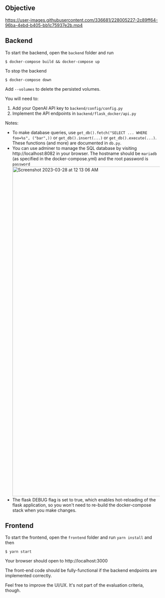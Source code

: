 ## Objective

https://user-images.githubusercontent.com/336681/228005227-2c89ff64-96ba-4ebd-b405-bb1c75937e2b.mp4

## Backend

To start the backend, open the `backend` folder and run
```
$ docker-compose build && docker-compose up
```

To stop the backend
```
$ docker-compose down
```
Add `--volumes` to delete the persisted volumes. 

You will need to:
1. Add your OpenAI API key to `backend/config/config.py`
2. Implement the API endpoints in `backend/flask_docker/api.py`

Notes:
- To make database queries, use `get_db().fetch("SELECT ... WHERE foo=%s", ("bar",))` or `get_db().insert(...)` or `get_db().execute(...)`. These functions (and more) are documented in `db.py`. 
- You can use adminer to manage the SQL database by visiting http://localhost:8082 in your browser. The hostname should be `mariadb` (as specified in the docker-compose.yml) and the root password is `password`
    <img width="1070" alt="Screenshot 2023-03-28 at 12 13 06 AM" src="https://user-images.githubusercontent.com/336681/228006282-3c2ddf3b-072e-461d-8b7b-61c01fb5c431.png">
- The flask DEBUG flag is set to true, which enables hot-reloading of the flask application, so you won't need to re-build the docker-compose stack when you make changes. 

## Frontend

To start the frontend, open the `frontend` folder and run `yarn install` and then
```
$ yarn start
```
Your browser should open to http://localhost:3000

The front-end code should be fully-functional if the backend endpoints are implemented correctly. 

Feel free to improve the UI/UX. It's not part of the evaluation criteria, though. 
